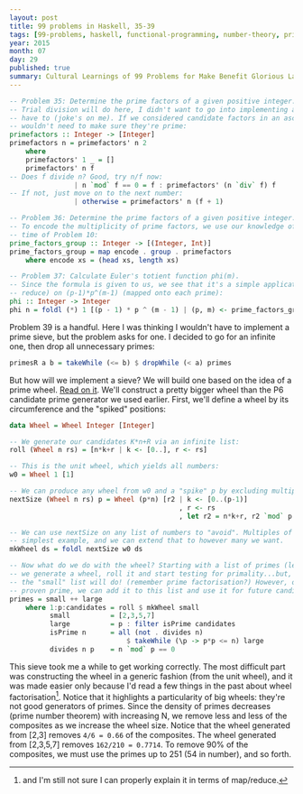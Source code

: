 ```yaml
---
layout: post
title: 99 problems in Haskell, 35-39
tags: [99-problems, haskell, functional-programming, number-theory, primes]
year: 2015
month: 07
day: 29
published: true
summary: Cultural Learnings of 99 Problems for Make Benefit Glorious Language of Haskell
---
```


```haskell
-- Problem 35: Determine the prime factors of a given positive integer.
-- Trial division will do here, I didn't want to go into implementing a sieve if I didn't
-- have to (joke's on me). If we considered candidate factors in an ascending order, we
-- wouldn't need to make sure they're prime:
primefactors :: Integer -> [Integer]
primefactors n = primefactors' n 2
    where
    primefactors' 1 _ = []
    primefactors' n f
-- Does f divide n? Good, try n/f now:
                | n `mod` f == 0 = f : primefactors' (n `div` f) f
-- If not, just move on to the next number:
                | otherwise = primefactors' n (f + 1)

-- Problem 36: Determine the prime factors of a given positive integer.
-- To encode the multiplicity of prime factors, we use our knowledge of `group` from the
-- time of Problem 10:
prime_factors_group :: Integer -> [(Integer, Int)]
prime_factors_group = map encode . group . primefactors
    where encode xs = (head xs, length xs)

-- Problem 37: Calculate Euler's totient function phi(m).
-- Since the formula is given to us, we see that it's a simple application of foldl (aka
-- reduce) on (p-1)*p^(m-1) (mapped onto each prime):
phi :: Integer -> Integer
phi n = foldl (*) 1 [(p - 1) * p ^ (m - 1) | (p, m) <- prime_factors_group n]
```

Problem 39 is a handful. Here I was thinking I wouldn't have to implement a prime sieve,
but the problem asks for one. I decided to go for an infinite one, then drop all
unnecessary primes:

```haskell
primesR a b = takeWhile (<= b) $ dropWhile (< a) primes
```

But how will we implement a sieve? We will build one based on the idea of a prime wheel.
[Read on it](https://en.wikipedia.org/wiki/Wheel_factorization). We'll construct a pretty
bigger wheel than the P6 candidate prime generator we used earlier.  First, we'll define a
wheel by its circumference and the "spiked" positions:

```haskell
data Wheel = Wheel Integer [Integer]

-- We generate our candidates K*n+R via an infinite list:
roll (Wheel n rs) = [n*k+r | k <- [0..], r <- rs]

-- This is the unit wheel, which yields all numbers:
w0 = Wheel 1 [1]

-- We can produce any wheel from w0 and a "spike" p by excluding multiples of p:
nextSize (Wheel n rs) p = Wheel (p*n) [r2 | k <- [0..(p-1)]
                                          , r <- rs
                                          , let r2 = n*k+r, r2 `mod` p /= 0]

-- We can use nextSize on any list of numbers to "avoid". Multiples of 2 would be the
-- simplest example, and we can extend that to however many we want.
mkWheel ds = foldl nextSize w0 ds

-- Now what do we do with the wheel? Starting with a list of primes (let's call it "small")
-- we generate a wheel, roll it and start testing for primality...but, against what? Well,
-- the "small" list will do! (remember prime factorisation?) However, once a number is
-- proven prime, we can add it to this list and use it for future candidates.
primes = small ++ large
    where 1:p:candidates = roll $ mkWheel small
          small          = [2,3,5,7]
          large          = p : filter isPrime candidates
          isPrime n      = all (not . divides n)
                             $ takeWhile (\p -> p*p <= n) large
          divides n p    = n `mod` p == 0
```

This sieve took me a while to get working correctly. The most difficult part was
constructing the wheel in a generic fashion (from the unit wheel), and it was made easier
only because I'd read a few things in the past about wheel factorisation[^1]. Notice that it
highlights a particularity of big wheels: they're not good generators of primes. Since the
density of primes decreases (prime number theorem) with increasing N, we remove less and
less of the composites as we increase the wheel size. Notice that the wheel generated from
[2,3] removes `4/6 = 0.66` of the composites. The wheel generated from [2,3,5,7] removes
`162/210 = 0.7714`. To remove 90% of the composites, we must use the primes up to 251 (54
in number), and so forth.

[^1]: and I'm still not sure I can properly explain it in terms of map/reduce.
